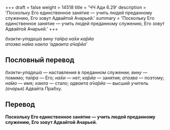+++
draft = false
weight = 14518
title = 'ЧЧ Ади 6.29'
description = 'Поскольку Его единственное занятие — учить людей преданному служению, Его зовут Адвайтой Ачарьей.'
summary = 'Поскольку Его единственное занятие — учить людей преданному служению, Его зовут Адвайтой Ачарьей.'
+++

_бхакти-упадеш́а вину та̄н̇ра на̄хи ка̄рйа  
атаэва на̄ма хаила ‘адваита а̄ча̄рйа’_

## Пословный перевод

_бхакти_\-_упадеш́а_ — наставления в преданном служении; _вину_ — помимо; _та̄н̇ра_ — Его; _на̄хи_ — нет; _ка̄рйа_ — занятия; _атаэва_ — поэтому; _на̄ма_ — имя; _хаила_ — стало; _адваита_ _а̄ча̄рйа_ — высший учитель _(ачарья)_ Адвайта Прабху.

## Перевод

**Поскольку Его единственное занятие — учить людей преданному служению, Его зовут Адвайтой Ачарьей.**
